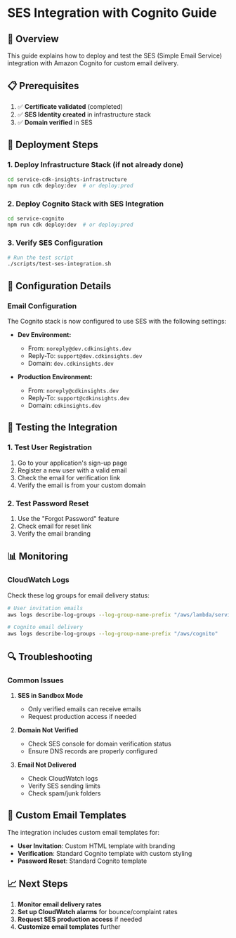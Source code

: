 # SES Integration with Cognito Guide

## 🎯 Overview

This guide explains how to deploy and test the SES (Simple Email Service) integration with Amazon Cognito for custom email delivery.

## 📋 Prerequisites

1. ✅ **Certificate validated** (completed)
2. ✅ **SES Identity created** in infrastructure stack
3. ✅ **Domain verified** in SES

## 🚀 Deployment Steps

### 1. Deploy Infrastructure Stack (if not already done)

```bash
cd service-cdk-insights-infrastructure
npm run cdk deploy:dev  # or deploy:prod
```

### 2. Deploy Cognito Stack with SES Integration

```bash
cd service-cognito
npm run cdk deploy:dev  # or deploy:prod
```

### 3. Verify SES Configuration

```bash
# Run the test script
./scripts/test-ses-integration.sh
```

## 🔧 Configuration Details

### Email Configuration

The Cognito stack is now configured to use SES with the following settings:

- **Dev Environment:**
  - From: `noreply@dev.cdkinsights.dev`
  - Reply-To: `support@dev.cdkinsights.dev`
  - Domain: `dev.cdkinsights.dev`

- **Production Environment:**
  - From: `noreply@cdkinsights.dev`
  - Reply-To: `support@cdkinsights.dev`
  - Domain: `cdkinsights.dev`

## 🧪 Testing the Integration

### 1. Test User Registration

1. Go to your application's sign-up page
2. Register a new user with a valid email
3. Check the email for verification link
4. Verify the email is from your custom domain

### 2. Test Password Reset

1. Use the "Forgot Password" feature
2. Check email for reset link
3. Verify the email branding

## 📊 Monitoring

### CloudWatch Logs

Check these log groups for email delivery status:

```bash
# User invitation emails
aws logs describe-log-groups --log-group-name-prefix "/aws/lambda/service-cognito-user-invitation-email"

# Cognito email delivery
aws logs describe-log-groups --log-group-name-prefix "/aws/cognito"
```

## 🔍 Troubleshooting

### Common Issues

1. **SES in Sandbox Mode**
   - Only verified emails can receive emails
   - Request production access if needed

2. **Domain Not Verified**
   - Check SES console for domain verification status
   - Ensure DNS records are properly configured

3. **Email Not Delivered**
   - Check CloudWatch logs
   - Verify SES sending limits
   - Check spam/junk folders

## 🎨 Custom Email Templates

The integration includes custom email templates for:

- **User Invitation**: Custom HTML template with branding
- **Verification**: Standard Cognito template with custom styling
- **Password Reset**: Standard Cognito template

## 📈 Next Steps

1. **Monitor email delivery rates**
2. **Set up CloudWatch alarms** for bounce/complaint rates
3. **Request SES production access** if needed
4. **Customize email templates** further 